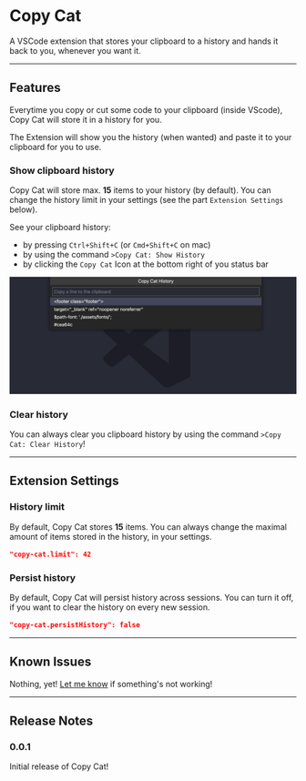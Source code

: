# Copy Cat

A VSCode extension that stores your clipboard to a history and hands it back to you, whenever you want it.

-----------------------------------------------------------------------------------------------------------
## Features

Everytime you copy or cut some code to your clipboard (inside VScode), Copy Cat will store it in a history for you.

The Extension will show you the history (when wanted) and paste it to your clipboard for you to use.

### Show clipboard history
Copy Cat will store max. **15** items to your history (by default).
You can change the history limit in your settings (see the part `Extension Settings` below).

See your clipboard history:
* by pressing `Ctrl+Shift+C` (or `Cmd+Shift+C` on mac)
* by using the command `>Copy Cat: Show History`
* by clicking the `Copy Cat` Icon at the bottom right of you status bar

![screenshot of Copy Cat history](src/images/screenshot.png)


### Clear history
You can always clear you clipboard history by using the command `>Copy Cat: Clear History`!

-----------------------------------------------------------------------------------------------------------
## Extension Settings

### History limit
By default, Copy Cat stores **15** items.
You can always change the maximal amount of items stored in the history, in your settings.

```json
"copy-cat.limit": 42
```

### Persist history
By default, Copy Cat will persist history across sessions.
You can turn it off, if you want to clear the history on every new session.

```json
"copy-cat.persistHistory": false
```

-----------------------------------------------------------------------------------------------------------
## Known Issues

Nothing, yet!
[Let me know](https://github.com/nkosakul/copy-cat/issues) if something's not working!

-----------------------------------------------------------------------------------------------------------
## Release Notes

### 0.0.1

Initial release of Copy Cat!
